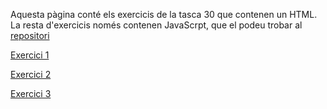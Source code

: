 Aquesta pàgina conté els exercicis de la tasca 30 que contenen un HTML. La resta d'exercicis només contenen JavaScrpt, que el podeu trobar al [repositori](https://github.com/jlapeyra/bootcamp-pages/edit/master/T30/)

[Exercici 1](./e1)

[Exercici 2](./e2)

[Exercici 3](./e3)
